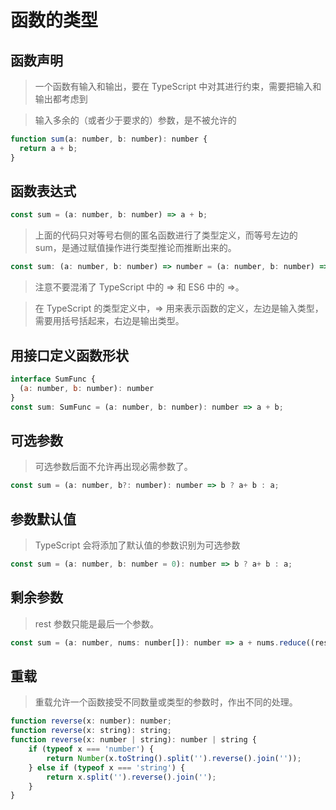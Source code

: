 # 函数的类型

## 函数声明
> 一个函数有输入和输出，要在 TypeScript 中对其进行约束，需要把输入和输出都考虑到

> 输入多余的（或者少于要求的）参数，是不被允许的

```javascript
function sum(a: number, b: number): number {
  return a + b;
}
```

## 函数表达式
```javascript
const sum = (a: number, b: number) => a + b;
```
> 上面的代码只对等号右侧的匿名函数进行了类型定义，而等号左边的 sum，是通过赋值操作进行类型推论而推断出来的。

```javascript
const sum: (a: number, b: number) => number = (a: number, b: number) => a + b;
```
> 注意不要混淆了 TypeScript 中的 => 和 ES6 中的 =>。

> 在 TypeScript 的类型定义中，=> 用来表示函数的定义，左边是输入类型，需要用括号括起来，右边是输出类型。

## 用接口定义函数形状
```javascript
interface SumFunc {
  (a: number, b: number): number
}
const sum: SumFunc = (a: number, b: number): number => a + b;
```

## 可选参数
> 可选参数后面不允许再出现必需参数了。
```javascript
const sum = (a: number, b?: number): number => b ? a+ b : a;
```

## 参数默认值
> TypeScript 会将添加了默认值的参数识别为可选参数
```javascript
const sum = (a: number, b: number = 0): number => b ? a+ b : a;
```

## 剩余参数
> rest 参数只能是最后一个参数。
```javascript
const sum = (a: number, nums: number[]): number => a + nums.reduce((result, num) => result + num, 0);
```

## 重载
> 重载允许一个函数接受不同数量或类型的参数时，作出不同的处理。
```javascript
function reverse(x: number): number;
function reverse(x: string): string;
function reverse(x: number | string): number | string {
    if (typeof x === 'number') {
        return Number(x.toString().split('').reverse().join(''));
    } else if (typeof x === 'string') {
        return x.split('').reverse().join('');
    }
}
```
